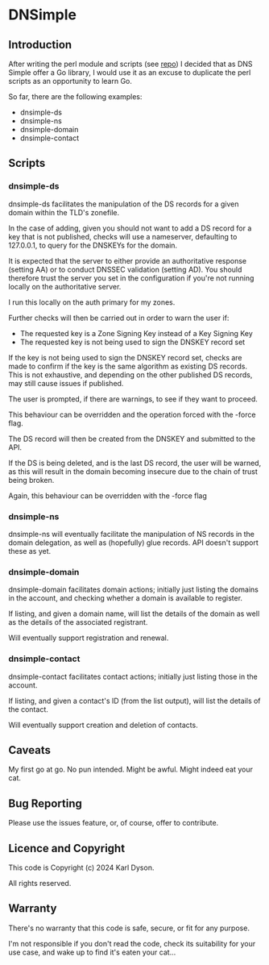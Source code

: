 # DNSimple

## Introduction

After writing the perl module and scripts (see [repo](https://bitbucket.org/karldyson/dnsimple)) I decided that as
DNS Simple offer a Go library, I would use it as an excuse to duplicate the
perl scripts as an opportunity to learn Go.

So far, there are the following examples:

* dnsimple-ds
* dnsimple-ns
* dnsimple-domain
* dnsimple-contact

## Scripts

### dnsimple-ds

dnsimple-ds facilitates the manipulation of the DS records for a given domain
within the TLD's zonefile.

In the case of adding, given you should not want to add a DS record for a key
that is not published, checks will use a nameserver, defaulting to 127.0.0.1,
to query for the DNSKEYs for the domain.

It is expected that the server to either provide an authoritative response
(setting AA) or to conduct DNSSEC validation (setting AD). You should therefore
trust the server you set in the configuration if you're not running locally on
the authoritative server.

I run this locally on the auth primary for my zones.

Further checks will then be carried out in order to warn the user if:

* The requested key is a Zone Signing Key instead of a Key Signing Key
* The requested key is not being used to sign the DNSKEY record set

If the key is not being used to sign the DNSKEY record set, checks are made to
confirm if the key is the same algorithm as existing DS records. This is not
exhaustive, and depending on the other published DS records, may still cause
issues if published.

The user is prompted, if there are warnings, to see if they want to proceed.

This behaviour can be overridden and the operation forced with the -force flag.

The DS record will then be created from the DNSKEY and submitted to the API.

If the DS is being deleted, and is the last DS record, the user will be warned,
as this will result in the domain becoming insecure due to the chain of trust
being broken.

Again, this behaviour can be overridden with the -force flag

### dnsimple-ns

dnsimple-ns will eventually facilitate the manipulation of NS records in the 
domain delegation, as well as (hopefully) glue records. API doesn't support
these as yet.

### dnsimple-domain

dnsimple-domain facilitates domain actions; initially just listing the domains
in the account, and checking whether a domain is available to register.

If listing, and given a domain name, will list the details of the domain as
well as the details of the associated registrant.

Will eventually support registration and renewal.

### dnsimple-contact

dnsimple-contact facilitates contact actions; initially just listing those
in the account.

If listing, and given a contact's ID (from the list output), will list the
details of the contact.

Will eventually support creation and deletion of contacts.

## Caveats

My first go at go. No pun intended. Might be awful. Might indeed eat your cat.

## Bug Reporting

Please use the issues feature, or, of course, offer to contribute.

## Licence and Copyright

This code is Copyright (c) 2024 Karl Dyson.

All rights reserved.

## Warranty

There's no warranty that this code is safe, secure, or fit for any purpose.

I'm not responsible if you don't read the code, check its suitability for your
use case, and wake up to find it's eaten your cat...

